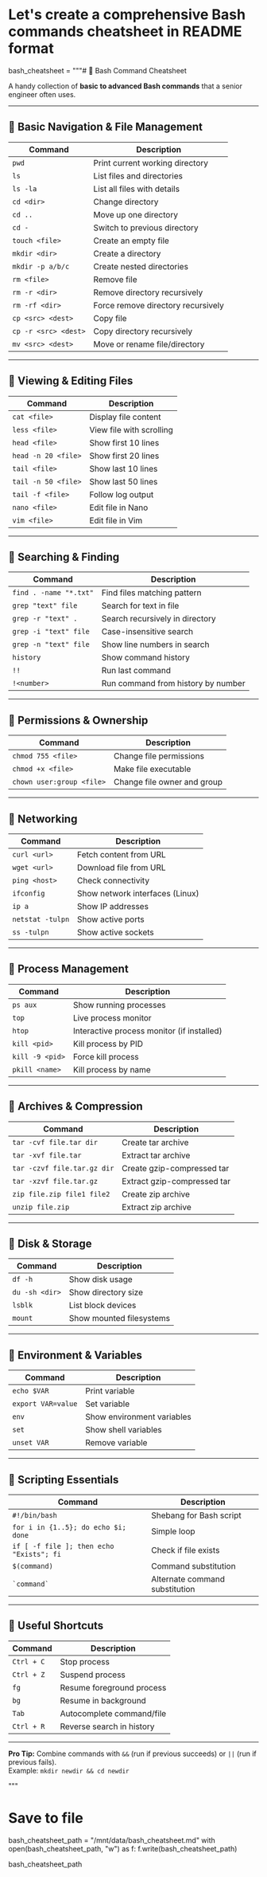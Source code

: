 # Let's create a comprehensive Bash commands cheatsheet in README format
bash_cheatsheet = """# 🐚 Bash Command Cheatsheet

A handy collection of **basic to advanced Bash commands** that a senior engineer often uses.

---

## 📌 Basic Navigation & File Management

| Command | Description |
|---------|-------------|
| `pwd` | Print current working directory |
| `ls` | List files and directories |
| `ls -la` | List all files with details |
| `cd <dir>` | Change directory |
| `cd ..` | Move up one directory |
| `cd -` | Switch to previous directory |
| `touch <file>` | Create an empty file |
| `mkdir <dir>` | Create a directory |
| `mkdir -p a/b/c` | Create nested directories |
| `rm <file>` | Remove file |
| `rm -r <dir>` | Remove directory recursively |
| `rm -rf <dir>` | Force remove directory recursively |
| `cp <src> <dest>` | Copy file |
| `cp -r <src> <dest>` | Copy directory recursively |
| `mv <src> <dest>` | Move or rename file/directory |

---

## 📌 Viewing & Editing Files

| Command | Description |
|---------|-------------|
| `cat <file>` | Display file content |
| `less <file>` | View file with scrolling |
| `head <file>` | Show first 10 lines |
| `head -n 20 <file>` | Show first 20 lines |
| `tail <file>` | Show last 10 lines |
| `tail -n 50 <file>` | Show last 50 lines |
| `tail -f <file>` | Follow log output |
| `nano <file>` | Edit file in Nano |
| `vim <file>` | Edit file in Vim |

---

## 📌 Searching & Finding

| Command | Description |
|---------|-------------|
| `find . -name "*.txt"` | Find files matching pattern |
| `grep "text" file` | Search for text in file |
| `grep -r "text" .` | Search recursively in directory |
| `grep -i "text" file` | Case-insensitive search |
| `grep -n "text" file` | Show line numbers in search |
| `history` | Show command history |
| `!!` | Run last command |
| `!<number>` | Run command from history by number |

---

## 📌 Permissions & Ownership

| Command | Description |
|---------|-------------|
| `chmod 755 <file>` | Change file permissions |
| `chmod +x <file>` | Make file executable |
| `chown user:group <file>` | Change file owner and group |

---

## 📌 Networking

| Command | Description |
|---------|-------------|
| `curl <url>` | Fetch content from URL |
| `wget <url>` | Download file from URL |
| `ping <host>` | Check connectivity |
| `ifconfig` | Show network interfaces (Linux) |
| `ip a` | Show IP addresses |
| `netstat -tulpn` | Show active ports |
| `ss -tulpn` | Show active sockets |

---

## 📌 Process Management

| Command | Description |
|---------|-------------|
| `ps aux` | Show running processes |
| `top` | Live process monitor |
| `htop` | Interactive process monitor (if installed) |
| `kill <pid>` | Kill process by PID |
| `kill -9 <pid>` | Force kill process |
| `pkill <name>` | Kill process by name |

---

## 📌 Archives & Compression

| Command | Description |
|---------|-------------|
| `tar -cvf file.tar dir` | Create tar archive |
| `tar -xvf file.tar` | Extract tar archive |
| `tar -czvf file.tar.gz dir` | Create gzip-compressed tar |
| `tar -xzvf file.tar.gz` | Extract gzip-compressed tar |
| `zip file.zip file1 file2` | Create zip archive |
| `unzip file.zip` | Extract zip archive |

---

## 📌 Disk & Storage

| Command | Description |
|---------|-------------|
| `df -h` | Show disk usage |
| `du -sh <dir>` | Show directory size |
| `lsblk` | List block devices |
| `mount` | Show mounted filesystems |

---

## 📌 Environment & Variables

| Command | Description |
|---------|-------------|
| `echo $VAR` | Print variable |
| `export VAR=value` | Set variable |
| `env` | Show environment variables |
| `set` | Show shell variables |
| `unset VAR` | Remove variable |

---

## 📌 Scripting Essentials

| Command | Description |
|---------|-------------|
| `#!/bin/bash` | Shebang for Bash script |
| `for i in {1..5}; do echo $i; done` | Simple loop |
| `if [ -f file ]; then echo "Exists"; fi` | Check if file exists |
| `$(command)` | Command substitution |
| `` `command` `` | Alternate command substitution |

---

## 📌 Useful Shortcuts

| Command | Description |
|---------|-------------|
| `Ctrl + C` | Stop process |
| `Ctrl + Z` | Suspend process |
| `fg` | Resume foreground process |
| `bg` | Resume in background |
| `Tab` | Autocomplete command/file |
| `Ctrl + R` | Reverse search in history |

---

**Pro Tip:** Combine commands with `&&` (run if previous succeeds) or `||` (run if previous fails).  
Example: `mkdir newdir && cd newdir`

"""

# Save to file
bash_cheatsheet_path = "/mnt/data/bash_cheatsheet.md"
with open(bash_cheatsheet_path, "w") as f:
    f.write(bash_cheatsheet_path)

bash_cheatsheet_path
